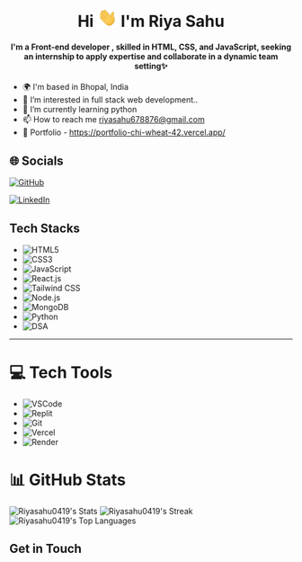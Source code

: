 
<h1 align="center">Hi <img src="https://raw.githubusercontent.com/ABSphreak/ABSphreak/master/gifs/Hi.gif" width="35"> I'm Riya Sahu</h1>
 <h4 align="center">I'm a Front-end developer , skilled in HTML, CSS, and JavaScript, seeking an internship to apply expertise and collaborate in a dynamic team setting✨</h4> 




- 🌍 I'm based in Bhopal, India
- 👀 I’m interested in full stack web development..
- 🌱 I’m currently learning python 
- 📫 How to reach me riyasahu678876@gmail.com
- 💼 Portfolio - https://portfolio-chi-wheat-42.vercel.app/

<!---
Riyasahu0419/Riyasahu0419 is a ✨ special ✨ repository because its `README.md` (this file) appears on your GitHub profile.
You can click the Preview link to take a look at your changes.
--->




## 🌐 Socials

[![GitHub](https://img.shields.io/badge/github-%2324292e.svg?&style=for-the-badge&logo=github&logoColor=white)](https://github.com/Riyasahu0419)

[![LinkedIn](https://img.shields.io/badge/linkedin-%231E77B5.svg?&style=for-the-badge&logo=linkedin&logoColor=white)](https://www.linkedin.com/in/riya-sahu-08a462230/)


## Tech Stacks

- ![HTML5](https://img.shields.io/badge/HTML5-E34F26?style=for-the-badge&logo=html5&logoColor=white)  
- ![CSS3](https://img.shields.io/badge/CSS3-1572B6?style=for-the-badge&logo=css3&logoColor=white)  
- ![JavaScript](https://img.shields.io/badge/JavaScript-F7DF1E?style=for-the-badge&logo=javascript&logoColor=black)  
- ![React.js](https://img.shields.io/badge/React-61DAFB?style=for-the-badge&logo=react&logoColor=black)  
- ![Tailwind CSS](https://img.shields.io/badge/Tailwind_CSS-06B6D4?style=for-the-badge&logo=tailwindcss&logoColor=white)  
- ![Node.js](https://img.shields.io/badge/Node.js-339933?style=for-the-badge&logo=node.js&logoColor=white)  
- ![MongoDB](https://img.shields.io/badge/MongoDB-47A248?style=for-the-badge&logo=mongodb&logoColor=white)  
- ![Python](https://img.shields.io/badge/Python-3776AB?style=for-the-badge&logo=python&logoColor=white)  
- ![DSA](https://img.shields.io/badge/Data_Structures_%26_Algorithms-0082C9?style=for-the-badge)  

---

# 💻 Tech Tools

- ![VSCode](https://img.shields.io/badge/VSCode-007ACC?style=for-the-badge&logo=visual-studio-code&logoColor=white)
- ![Replit](https://img.shields.io/badge/Replit-667881?style=for-the-badge&logo=replit&logoColor=white)
- ![Git](https://img.shields.io/badge/Git-F05032?style=for-the-badge&logo=git&logoColor=white)
- ![Vercel](https://img.shields.io/badge/Vercel-000000?style=for-the-badge&logo=vercel&logoColor=white)
- ![Render](https://img.shields.io/badge/Render-46E3B7?style=for-the-badge&logo=render&logoColor=black)




# 📊 GitHub Stats

![Riyasahu0419's Stats](https://github-readme-stats.vercel.app/api?username=Riyasahu0419&theme=tokyonight&show_icons=true&hide_border=false&count_private=true)
![Riyasahu0419's Streak](https://github-readme-streak-stats.herokuapp.com/?user=Riyasahu0419&theme=tokyonight&hide_border=false)
![Riyasahu0419's Top Languages](https://github-readme-stats.vercel.app/api/top-langs/?username=Riyasahu0419&theme=tokyonight&show_icons=true&hide_border=false&layout=compact)



## Get in Touch
